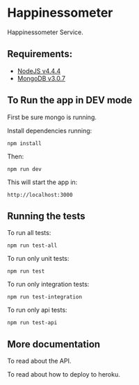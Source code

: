 # Happinessometer

Happinessometer Service.

## Requirements:

* [NodeJS v4.4.4](https://nodejs.org/en/)
* [MongoDB v3.0.7](https://www.mongodb.com/)

## To Run the app in DEV mode

First be sure mongo is running.

Install dependencies running:

    npm install

Then:

    npm run dev

This will start the app in:

    http://localhost:3000

## Running the tests

To run all tests:

    npm run test-all

To run only unit tests:

    npm run test

To run only integration tests:

    npm run test-integration

To run only api tests:

    npm run test-api

## More documentation

To read about the API.

To read about how to deploy to heroku.

